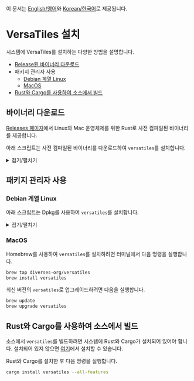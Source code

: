 이 문서는 [English/영어](install_versatiles.md)와 [Korean/한국어](install_versatiles.ko.md)로 제공됩니다.

# VersaTiles 설치

시스템에 VersaTiles를 설치하는 다양한 방법을 설명합니다.

- [Release된 바이너리 다운로드](#바이너리-다운로드)
- 패키지 관리자 사용
  - [Debian 계열 Linux](#debian-계열-linux)
  - [MacOS](#macos)
- [Rust와 Cargo를 사용하여 소스에서 빌드](#rust와-cargo를-사용하여-소스에서-빌드)

##  바이너리 다운로드

[Releases 페이지](https://github.com/versatiles-org/versatiles-rs/releases/)에서 Linux와 Mac 운영체제를 위한 Rust로 사전 컴파일된 바이너리를 제공합니다.

아래 스크립트는 사전 컴파일된 바이너리를 다운로드하여 `versatiles`를 설치합니다.
<details><summary>접기/펼치기</summary>

~~~shell
#!/bin/bash

[ "$EUID" -ne 0 ] && echo "This script must be run as root." && exit 1
set -e

# Determine OS and ARCH
OS=$(uname -s | tr '[:upper:]' '[:lower:]')
ARCH=$(uname -m)
LIBC=$(ldd --version 2>&1 | head -n 1 | grep -o 'musl\|glibc' || echo "gnu")

# Determine SUFFIX
case "$OS-$ARCH" in
  linux-aarch64) SUFFIX="linux-${LIBC}-aarch64.tar.gz" ;;
  linux-x86_64)  SUFFIX="linux-${LIBC}-x86_64.tar.gz" ;;
  darwin-arm64)  SUFFIX="macos-aarch64.tar.gz" ;;
  darwin-x86_64) SUFFIX="macos-x86_64.tar.gz" ;;
  *) echo "Unsupported OS/ARCH: $OS-$ARCH" && exit 1 ;;
esac

# Download and install
URL="https://github.com/versatiles-org/versatiles-rs/releases/latest/download/versatiles-$SUFFIX"
curl -Ls "$URL" | tar -xzf - -C /usr/local/bin versatiles && chmod +x /usr/local/bin/versatiles

versatiles --version
~~~
</details>

## 패키지 관리자 사용
### Debian 계열 Linux

아래 스크립트는 Dpkg를 사용하여 `versatiles`를 설치합니다.
<details><summary>접기/펼치기</summary>

```bash
#!/bin/bash

[ "$EUID" -ne 0 ] && echo "This script must be run as root." && exit 1
set -e

# Determine OS and ARCH
OS=$(uname -s | tr '[:upper:]' '[:lower:]')
ARCH=$(uname -m)

# Determine DEB package name
case "$OS-$ARCH" in
  linux-aarch64) DEB_PACKAGE="versatiles-linux-gnu-aarch64.deb" ;;
  linux-x86_64)  DEB_PACKAGE="versatiles-linux-gnu-x86_64.deb" ;;
  *) echo "Unsupported OS/ARCH: $OS-$ARCH" && exit 1 ;;
esac

# Download, install, and clean up in one line
URL="https://github.com/versatiles-org/versatiles-rs/releases/latest/download/$DEB_PACKAGE"
curl -Ls -o "/tmp/$DEB_PACKAGE" "$URL" && dpkg -i "/tmp/$DEB_PACKAGE" && rm "/tmp/$DEB_PACKAGE"

versatiles --version
```
</details>

### MacOS

Homebrew를 사용하여 `versatiles`를 설치하려면 터미널에서 다음 명령을 실행합니다.

```bash
brew tap diverses-org/versatiles
brew install versatiles
```

최신 버전의 `versatiles`로 업그레이드하려면 다음을 실행합니다.

```bash
brew update
brew upgrade versatiles
```

## Rust와 Cargo를 사용하여 소스에서 빌드

소스에서 `versatiles`를 빌드하려면 시스템에 Rust와 Cargo가 설치되어 있어야 합니다. 설치되어 있지 않으면 [여기](https://www.rust-lang.org/tools/install)에서 설치할 수 있습니다.

Rust와 Cargo를 설치한 후 다음 명령을 실행합니다.

```bash
cargo install versatiles --all-features
```
